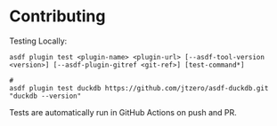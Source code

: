 # Contributing

Testing Locally:

```shell
asdf plugin test <plugin-name> <plugin-url> [--asdf-tool-version <version>] [--asdf-plugin-gitref <git-ref>] [test-command*]

#
asdf plugin test duckdb https://github.com/jtzero/asdf-duckdb.git "duckdb --version"
```

Tests are automatically run in GitHub Actions on push and PR.
